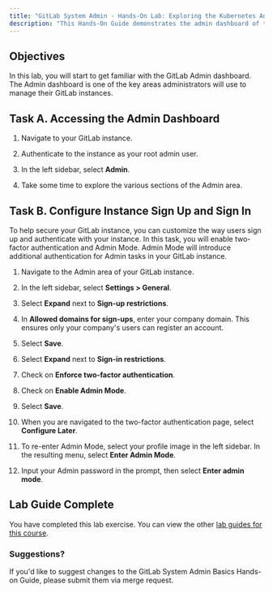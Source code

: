 ```yaml
---
title: "GitLab System Admin - Hands-On Lab: Exploring the Kubernetes Admin Dashboard"
description: "This Hands-On Guide demonstrates the admin dashboard of the Kubernetes GitLab installation."
---
```


## Objectives

In this lab, you will start to get familiar with the GitLab Admin dashboard. The Admin dashboard is one of the key areas administrators will use to manage their GitLab instances.

## Task A. Accessing the Admin Dashboard

1. Navigate to your GitLab instance.

1. Authenticate to the instance as your root admin user.

1. In the left sidebar, select **Admin**.

1. Take some time to explore the various sections of the Admin area.

## Task B. Configure Instance Sign Up and Sign In

To help secure your GitLab instance, you can customize the way users sign up and authenticate with your instance. In this task, you will enable two-factor authentication and Admin Mode. Admin Mode will introduce additional authentication for Admin tasks in your GitLab instance.

1. Navigate to the Admin area of your GitLab instance.

1. In the left sidebar, select **Settings > General**.

1. Select **Expand** next to **Sign-up restrictions**.

1. In **Allowed domains for sign-ups**, enter your company domain. This ensures only your company's users can register an account.

1. Select **Save**.

1. Select **Expand** next to **Sign-in restrictions**.

1. Check on **Enforce two-factor authentication**.

1. Check on **Enable Admin Mode**.

1. Select **Save**.

1. When you are navigated to the two-factor authentication page, select **Configure Later**.

1. To re-enter Admin Mode, select your profile image in the left sidebar. In the resulting menu, select **Enter Admin Mode**.

1. Input your Admin password in the prompt, then select **Enter admin mode**.

## Lab Guide Complete

You have completed this lab exercise. You can view the other [lab guides for this course](/handbook/customer-success/professional-services-engineering/education-services/ilt-labs/sysadminhandson).

### Suggestions?

If you'd like to suggest changes to the GitLab System Admin Basics Hands-on Guide, please submit them via merge request.
